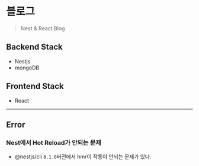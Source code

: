 # 블로그

> Nest & React Blog

## Backend Stack

- Nestjs
- mongoDB

## Frontend Stack

- React

---

## Error

### Nest에서 Hot Reload가 안되는 문제

- @nestjs/cli `8.1.0`버전에서 hmr이 작동이 안되는 문제가 있다.
